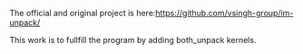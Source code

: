The official and original project is here:https://github.com/vsingh-group/im-unpack/

This work is to fullfill the program by adding both_unpack kernels.
